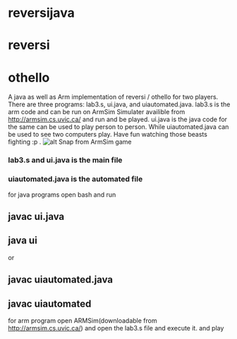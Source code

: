 # reversijava
# reversi
# othello
A java as well as Arm implementation of reversi / othello for two players. There are three programs: lab3.s, ui.java, and uiautomated.java. lab3.s is the arm code and can be run on ArmSim Simulater availible from http://armsim.cs.uvic.ca/ and run and be played. ui.java is the java code for the same can be used to play person to person. While uiautomated.java can be used to see two computers play. Have fun watching those beasts fighting :p .
![alt Snap from ArmSim game](https://raw.githubusercontent.com/akshat-khare/reversijava/master/armsnap.JPG)

### lab3.s and ui.java is the main file
### uiautomated.java is the automated file
for java programs open bash and run
## javac ui.java
## java ui
or 
## javac uiautomated.java 
## javac uiautomated
for arm program open ARMSim(downloadable from http://armsim.cs.uvic.ca/) and open the lab3.s file and execute it.
and play
